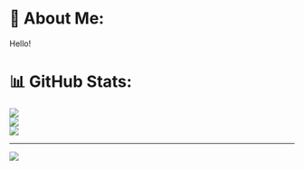 # 💫 About Me:
Hello!

# 📊 GitHub Stats:
![](https://github-readme-stats.vercel.app/api?username=Faten502&theme=dark&hide_border=false&include_all_commits=false&count_private=false)<br/>
![](https://nirzak-streak-stats.vercel.app/?user=Faten502&theme=dark&hide_border=false)<br/>
![](https://github-readme-stats.vercel.app/api/top-langs/?username=Faten502&theme=dark&hide_border=false&include_all_commits=false&count_private=false&layout=compact)

---
[![](https://visitcount.itsvg.in/api?id=Faten502&icon=0&color=0)](https://visitcount.itsvg.in)

<!-- Proudly created with GPRM ( https://gprm.itsvg.in ) -->
